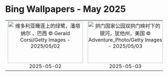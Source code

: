 # Bing Wallpapers - May 2025

| | | | |
|:-------------------------:|:-------------------------:|:-------------------------:|:-------------------------:|
| <a href="https://cn.bing.com/th?id=OHR.BrazilHeron_ZH-CN7200229300_UHD.jpg" target="_blank"><img src="https://cn.bing.com/th?id=OHR.BrazilHeron_ZH-CN7200229300_UHD.jpg&w=480" width="240" height="135" alt="维多利亚睡莲上的绿鹭，潘塔纳尔 ，巴西 © Gerald Corsi/Getty Images  -  2025/05/02" title="维多利亚睡莲上的绿鹭，潘塔纳尔 ，巴西 © Gerald Corsi/Getty Images  -  2025/05/02"></a><br>2025-05-02<br> | <a href="https://cn.bing.com/th?id=OHR.ArchesGalaxy_ZH-CN0954505086_UHD.jpg" target="_blank"><img src="https://cn.bing.com/th?id=OHR.ArchesGalaxy_ZH-CN0954505086_UHD.jpg&w=480" width="240" height="135" alt="拱门国家公园双拱门映衬下的银河，犹他州，美国 © Adventure_Photo/Getty Images  -  2025/05/03" title="拱门国家公园双拱门映衬下的银河，犹他州，美国 © Adventure_Photo/Getty Images  -  2025/05/03"></a><br>2025-05-03<br> | <a href="https://cn.bing.com/th?id=OHR.SevilleNaboo_ZH-CN1065227658_UHD.jpg" target="_blank"><img src="https://cn.bing.com/th?id=OHR.SevilleNaboo_ZH-CN1065227658_UHD.jpg&w=480" width="240" height="135" alt="西班牙广场，塞维利亚，西班牙 © Horia Merla/Getty Images  -  2025/05/04" title="西班牙广场，塞维利亚，西班牙 © Horia Merla/Getty Images  -  2025/05/04"></a><br>2025-05-04<br> |  |
